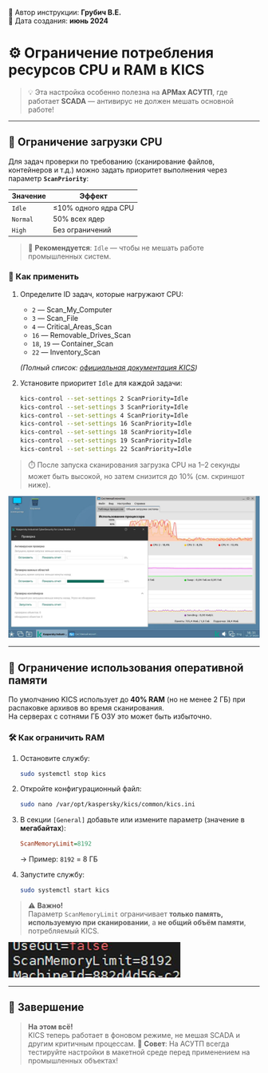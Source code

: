 📝 Автор инструкции: **Грубич В.Е.**  
📅 Дата создания: **июнь 2024**

# ⚙️ Ограничение потребления ресурсов CPU и RAM в KICS

> 💡 Эта настройка особенно полезна на **АРМах АСУТП**, где работает **SCADA** — антивирус не должен мешать основной работе!

---

## 🧠 Ограничение загрузки CPU

Для задач проверки по требованию (сканирование файлов, контейнеров и т.д.) можно задать приоритет выполнения через параметр **`ScanPriority`**:

| Значение | Эффект |
|----------|--------|
| `Idle`   | ≤10% одного ядра CPU |
| `Normal` | 50% всех ядер |
| `High`   | Без ограничений |

> 🔽 **Рекомендуется**: `Idle` — чтобы не мешать работе промышленных систем.

### 📌 Как применить

1. Определите ID задач, которые нагружают CPU:
   - `2` — Scan_My_Computer  
   - `3` — Scan_File  
   - `4` — Critical_Areas_Scan  
   - `16` — Removable_Drives_Scan  
   - `18`, `19` — Container_Scan  
   - `22` — Inventory_Scan  

   *(Полный список: [официальная документация KICS](https://support.kaspersky.com/KICS4Linux/1.3/ru-RU/8540.htm))*

2. Установите приоритет `Idle` для каждой задачи:
   ```bash
   kics-control --set-settings 2 ScanPriority=Idle
   kics-control --set-settings 3 ScanPriority=Idle
   kics-control --set-settings 4 ScanPriority=Idle
   kics-control --set-settings 16 ScanPriority=Idle
   kics-control --set-settings 18 ScanPriority=Idle
   kics-control --set-settings 19 ScanPriority=Idle
   kics-control --set-settings 22 ScanPriority=Idle
   ```

> ⏱️ После запуска сканирования загрузка CPU на 1–2 секунды может быть высокой, но затем снизится до 10% (см. скриншот ниже).

![screen](https://raw.githubusercontent.com/kak2pan0-crypto/private/main/gis/images/wtpk78atr5002.jpg)

---

## 💾 Ограничение использования оперативной памяти

По умолчанию KICS использует до **40% RAM** (но не менее 2 ГБ) при распаковке архивов во время сканирования.  
На серверах с сотнями ГБ ОЗУ это может быть избыточно.

### 🛠️ Как ограничить RAM

1. Остановите службу:
   ```bash
   sudo systemctl stop kics
   ```

2. Откройте конфигурационный файл:
   ```bash
   sudo nano /var/opt/kaspersky/kics/common/kics.ini
   ```

3. В секции `[General]` добавьте или измените параметр (значение в **мегабайтах**):
   ```ini
   ScanMemoryLimit=8192
   ```
   → Пример: `8192` = 8 ГБ

4. Запустите службу:
   ```bash
   sudo systemctl start kics
   ```

> ⚠️ **Важно!**  
> Параметр `ScanMemoryLimit` ограничивает **только память, используемую при сканировании**, а **не общий объём памяти**, потребляемый KICS.

![screen](https://raw.githubusercontent.com/kak2pan0-crypto/private/main/gis/images/nbeajngei0002.jpg)

---

## 🎉 Завершение

> **На этом всё!**  
> KICS теперь работает в фоновом режиме, не мешая SCADA и другим критичным процессам.
> 🧟 **Совет**: На АСУТП всегда тестируйте настройки в макетной среде перед применением на промышленных объектах!
